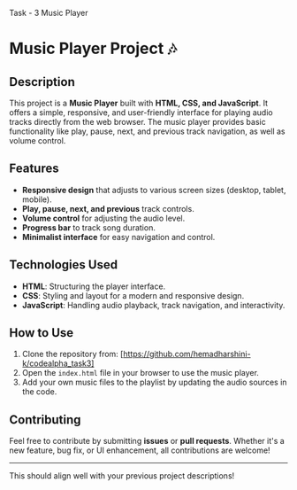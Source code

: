 Task - 3 Music Player

# Music Player Project 🎶


## Description

This project is a **Music Player** built with **HTML, CSS, and JavaScript**. It offers a simple, responsive, and user-friendly interface for playing audio tracks directly from the web browser. The music player provides basic functionality like play, pause, next, and previous track navigation, as well as volume control.

## Features

- **Responsive design** that adjusts to various screen sizes (desktop, tablet, mobile).
- **Play, pause, next, and previous** track controls.
- **Volume control** for adjusting the audio level.
- **Progress bar** to track song duration.
- **Minimalist interface** for easy navigation and control.

## Technologies Used

- **HTML**: Structuring the player interface.
- **CSS**: Styling and layout for a modern and responsive design.
- **JavaScript**: Handling audio playback, track navigation, and interactivity.

## How to Use

1. Clone the repository from: [https://github.com/hemadharshini-k/codealpha_task3]
2. Open the `index.html` file in your browser to use the music player.
3. Add your own music files to the playlist by updating the audio sources in the code.

## Contributing

Feel free to contribute by submitting **issues** or **pull requests**. Whether it's a new feature, bug fix, or UI enhancement, all contributions are welcome!

---

This should align well with your previous project descriptions!
